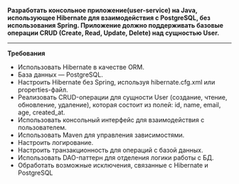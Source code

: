 **Разработать консольное приложение(user-service) на Java, использующее Hibernate для взаимодействия с PostgreSQL, без использования Spring. Приложение должно поддерживать базовые операции CRUD (Create, Read, Update, Delete) над сущностью User.**

___
**Требования**
- Использовать Hibernate в качестве ORM.
- База данных — PostgreSQL.
- Настроить Hibernate без Spring, используя hibernate.cfg.xml или properties-файл.
- Реализовать CRUD-операции для сущности User (создание, чтение, обновление, удаление), которая состоит из полей: id, name, email, age, created_at.
- Использовать консольный интерфейс для взаимодействия с пользователем.
- Использовать Maven для управления зависимостями.
- Настроить логирование.
- Настроить транзакционность для операций с базой данных.
- Использовать DAO-паттерн для отделения логики работы с БД.
- Обработать возможные исключения, связанные с Hibernate и PostgreSQL
